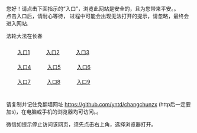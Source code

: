 您好！请点击下面指示的“入口”，浏览此网站是安全的，且为您带来平安。。 <br/>
点击入口后，请耐心等待， 过程中可能会出现无法打开的提示，请忽略，最终会进入网站. </br>

法轮大法在长春<br/>
<div style="padding:10px"><a style="margin:20px" target="_blank" href="https://d1ix2ga6c140gp.cloudfront.net/2Qpsp?ktflvq" id="ccLink1" rel="nofollow">入口1</a> <a target="_blank" style="margin:20px" href="https://d124j14vfqfdnc.cloudfront.net/2Qpsp?vjttc" id="ccLink2" rel="nofollow">入口2</a> <a style="margin:20px" target="_blank" href="https://d1jc1wbz3bup5j.cloudfront.net/2Qpsp?ebqeb" id="ccLink3" rel="nofollow">入口3</a></div>

<div style="padding:10px" ><a style="margin:20px" target="_blank" href="https://d1ix2ga6c140gp.cloudfront.net/2Qpsp?ktflvq" id="ccLink4" rel="nofollow">入口4</a> <a style="margin:20px" href="https://d124j14vfqfdnc.cloudfront.net/2Qpsp?vjttc" target="_blank" id="ccLink5" rel="nofollow">入口5</a> <a style="margin:20px" href="https://d1jc1wbz3bup5j.cloudfront.net/2Qpsp?ebqeb" target="_blank" id="ccLink6" rel="nofollow">入口6</a></div>

<div style="padding:10px"><a style="margin:20px" target="_blank" href="https://d1ix2ga6c140gp.cloudfront.net/2Qpsp?ktflvq" id="ccLink7" rel="nofollow">入口7</a> <a style="margin:20px" href="https://d124j14vfqfdnc.cloudfront.net/2Qpsp?vjttc" target="_blank" id="ccLink8" rel="nofollow">入口8</a> <a style="margin:20px" target="_blank" href="https://d1jc1wbz3bup5j.cloudfront.net/2Qpsp?ebqeb" id="ccLink9" rel="nofollow">入口9</a></div>

<br/>



请复制并记住免翻墙网址 https://github.com/yntd/changchunzx (http后一定要加s)，在电脑或手机的浏览器均可访问。。<br/>

微信如提示停止访问该网页，须先点击右上角，选择浏览器打开。
